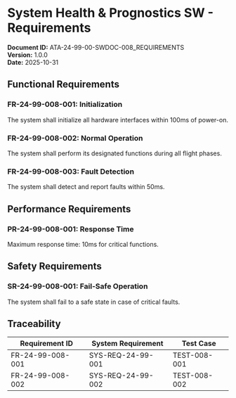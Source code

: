 # System Health & Prognostics SW - Requirements

**Document ID:** ATA-24-99-00-SWDOC-008_REQUIREMENTS  
**Version:** 1.0.0  
**Date:** 2025-10-31

## Functional Requirements

### FR-24-99-008-001: Initialization
The system shall initialize all hardware interfaces within 100ms of power-on.

### FR-24-99-008-002: Normal Operation
The system shall perform its designated functions during all flight phases.

### FR-24-99-008-003: Fault Detection
The system shall detect and report faults within 50ms.

## Performance Requirements

### PR-24-99-008-001: Response Time
Maximum response time: 10ms for critical functions.

## Safety Requirements

### SR-24-99-008-001: Fail-Safe Operation
The system shall fail to a safe state in case of critical faults.

## Traceability

| Requirement ID | System Requirement | Test Case |
|----------------|-------------------|-----------|
| FR-24-99-008-001 | SYS-REQ-24-99-001 | TEST-008-001 |
| FR-24-99-008-002 | SYS-REQ-24-99-002 | TEST-008-002 |

